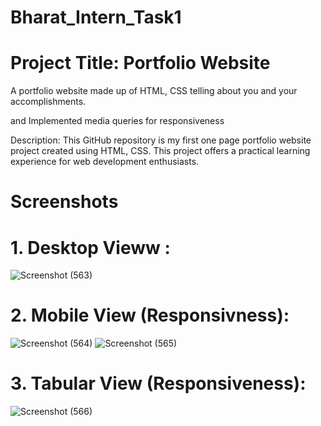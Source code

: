# Bharat_Intern_Task1

# Project Title: Portfolio Website 

A portfolio website made up of HTML,
CSS telling about you and your
accomplishments.

and Implemented media queries for responsiveness

Description:
This GitHub repository is my first one page portfolio website project created using HTML, CSS. This project offers a practical learning experience for web development enthusiasts. 

# Screenshots

# 1. Desktop Vieww :
![Screenshot (563)](https://github.com/Saikat199919/Bharat_Intern_Task1/assets/121059137/d0563eb4-04d3-4de8-baa4-fe150d43f764)

# 2. Mobile View (Responsivness):

![Screenshot (564)](https://github.com/Saikat199919/Bharat_Intern_Task1/assets/121059137/d3154889-8518-459d-9da6-3c70cd999750)
![Screenshot (565)](https://github.com/Saikat199919/Bharat_Intern_Task1/assets/121059137/1b2da5f1-38d8-4b97-a3c2-4153418d163d)

# 3. Tabular View (Responsiveness):

![Screenshot (566)](https://github.com/Saikat199919/Bharat_Intern_Task1/assets/121059137/a22ec7d0-d6a4-4bfb-91d2-adde428d8221)
